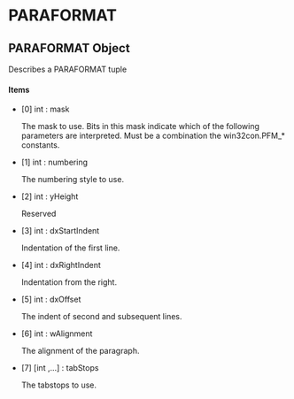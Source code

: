 # PARAFORMAT


## PARAFORMAT Object

Describes a PARAFORMAT tuple

#### Items

  - \[0\] int : mask

    The mask to use\.  Bits in this mask indicate which of the following parameters are interpreted\.  Must be a combination the win32con\.PFM\_\* constants\.

  - \[1\] int : numbering

    The numbering style to use\.

  - \[2\] int : yHeight

    Reserved

  - \[3\] int : dxStartIndent

    Indentation of the first line\.

  - \[4\] int : dxRightIndent

    Indentation from the right\.

  - \[5\] int : dxOffset

    The indent of second and subsequent lines\.

  - \[6\] int : wAlignment

    The alignment of the paragraph\.

  - \[7\] \[int ,\.\.\.\] : tabStops

    The tabstops to use\.